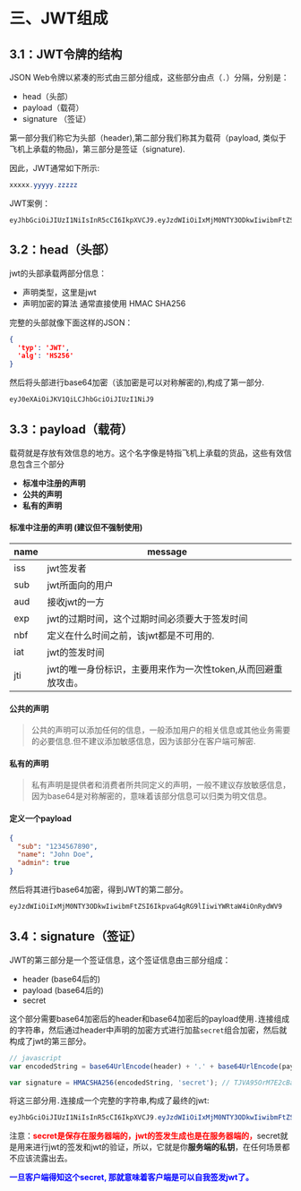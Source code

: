 # 三、JWT组成



## 3.1：JWT令牌的结构



JSON Web令牌以紧凑的形式由三部分组成，这些部分由点（`.`）分隔，分别是：

+ head（头部）
+ payload（载荷）
+ signature （签证）

第一部分我们称它为头部（header),第二部分我们称其为载荷（payload, 类似于飞机上承载的物品)，第三部分是签证（signature).



因此，JWT通常如下所示:



```java
xxxxx.yyyyy.zzzzz
```



JWT案例：



```basic
eyJhbGciOiJIUzI1NiIsInR5cCI6IkpXVCJ9.eyJzdWIiOiIxMjM0NTY3ODkwIiwibmFtZSI6IkpvaG4gRG9lIiwiYWRtaW4iOnRydWV9.TJVA95OrM7E2cBab30RMHrHDcEfxjoYZgeFONFh7HgQ
```





## 3.2：head（头部）



jwt的头部承载两部分信息：

- 声明类型，这里是jwt
- 声明加密的算法 通常直接使用 HMAC SHA256

完整的头部就像下面这样的JSON：



```json
{
  'typ': 'JWT',
  'alg': 'HS256'
}
```



然后将头部进行base64加密（该加密是可以对称解密的),构成了第一部分.



```java
eyJ0eXAiOiJKV1QiLCJhbGciOiJIUzI1NiJ9
```



## 3.3：payload（载荷）



载荷就是存放有效信息的地方。这个名字像是特指飞机上承载的货品，这些有效信息包含三个部分

- **标准中注册的声明**
- **公共的声明**
- **私有的声明**



<h4>标准中注册的声明 (建议但不强制使用) </h4>

| name | message                                                      |
| ---- | ------------------------------------------------------------ |
| iss  | jwt签发者                                                    |
| sub  | jwt所面向的用户                                              |
| aud  | 接收jwt的一方                                                |
| exp  | jwt的过期时间，这个过期时间必须要大于签发时间                |
| nbf  | 定义在什么时间之前，该jwt都是不可用的.                       |
| iat  | jwt的签发时间                                                |
| jti  | jwt的唯一身份标识，主要用来作为一次性token,从而回避重放攻击。 |



<h4>公共的声明 </h4>



> 公共的声明可以添加任何的信息，一般添加用户的相关信息或其他业务需要的必要信息.但不建议添加敏感信息，因为该部分在客户端可解密.



<h4>私有的声明 </h4>



> 私有声明是提供者和消费者所共同定义的声明，一般不建议存放敏感信息，因为base64是对称解密的，意味着该部分信息可以归类为明文信息。



<h4>定义一个payload</h4>



```json
{
  "sub": "1234567890",
  "name": "John Doe",
  "admin": true
}
```



然后将其进行base64加密，得到JWT的第二部分。



```javascript
eyJzdWIiOiIxMjM0NTY3ODkwIiwibmFtZSI6IkpvaG4gRG9lIiwiYWRtaW4iOnRydWV9
```



## 3.4：signature（签证）



JWT的第三部分是一个签证信息，这个签证信息由三部分组成：

- header (base64后的)
- payload (base64后的)
- secret

这个部分需要base64加密后的header和base64加密后的payload使用`.`连接组成的字符串，然后通过header中声明的加密方式进行加盐`secret`组合加密，然后就构成了jwt的第三部分。



```javascript
// javascript
var encodedString = base64UrlEncode(header) + '.' + base64UrlEncode(payload);

var signature = HMACSHA256(encodedString, 'secret'); // TJVA95OrM7E2cBab30RMHrHDcEfxjoYZgeFONFh7HgQ
```



将这三部分用`.`连接成一个完整的字符串,构成了最终的jwt:



```java
eyJhbGciOiJIUzI1NiIsInR5cCI6IkpXVCJ9.eyJzdWIiOiIxMjM0NTY3ODkwIiwibmFtZSI6IkpvaG4gRG9lIiwiYWRtaW4iOnRydWV9.TJVA95OrM7E2cBab30RMHrHDcEfxjoYZgeFONFh7HgQ
```



注意：<font color='red'>**secret是保存在服务器端的，jwt的签发生成也是在服务器端的，**</font>secret就是用来进行jwt的签发和jwt的验证，所以，它就是你**服务端的私钥**，在任何场景都不应该流露出去。

<font color='blue'>**一旦客户端得知这个secret, 那就意味着客户端是可以自我签发jwt了。**</font>


